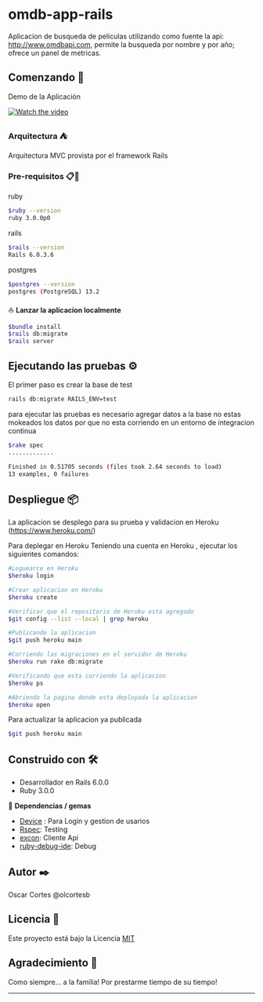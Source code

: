 # omdb-app-rails

Aplicacion de busqueda de peliculas utilizando como fuente la api: http://www.omdbapi.com, permite la busqueda por nombre y por año; 
ofrece un panel de metricas.

## Comenzando 🚀

Demo de la Aplicación



[![Watch the video](https://img.youtube.com/vi/eWz2GJKQKGc/3.jpg)](https://youtu.be/j1mOr7-5sJM)



### Arquitectura ⛺

Arquitectura MVC provista por el framework Rails

### Pre-requisitos 📋🔧

ruby
``` bash
$ruby --version
ruby 3.0.0p0
```

rails
``` bash
$rails --version
Rails 6.0.3.6
```
postgres
``` bash
$postgres --version
postgres (PostgreSQL) 13.2
```

⛵ **Lanzar la aplicacion localmente** 
``` bash
$bundle install
$rails db:migrate
$rails server
```

## Ejecutando las pruebas ⚙️

El primer paso es crear la base de test

``` bash
rails db:migrate RAILS_ENV=test
```

para ejecutar las pruebas es necesario agregar datos a la base
no estas mokeados los datos por que no esta corriendo en un entorno de integracion continua

``` bash
$rake spec
.............

Finished in 0.51705 seconds (files took 2.64 seconds to load)
13 examples, 0 failures
```


## Despliegue 📦

La aplicacion se desplego para su prueba y validacion en Heroku (https://www.heroku.com/)

Para deplegar en Heroku Teniendo una cuenta en Heroku , ejecutar los siguientes comandos:
``` bash
#Loguearce en Heroku
$heroku login

#Crear aplicacion en Heroku
$heroku create

#Verificar que el repositorio de Heroku esta agregado
$git config --list --local | grep heroku

#Publicando la aplicacion
$git push heroku main

#Corriendo las migraciones en el servidor de Heroku
$heroku run rake db:migrate

#Verificando que esta corriendo la aplicacion
$heroku ps

#Abriendo la pagina donde esta deployada la aplicacion
$heroku open

```
Para actualizar la aplicacion ya publicada
``` bash
$git push heroku main

```

## Construido con 🛠️

- Desarrollador en Rails 6.0.0
- Ruby 3.0.0

💎  **Dependencias / gemas**

- [Device](https://rubygems.org/gems/devise/versions/4.2.0?locale=es) : Para Login y gestion de usarios
- [Rspec](https://rubygems.org/gems/rspec): Testing
- [excon](https://rubygems.org/gems/excon): Cliente Api
- [ruby-debug-ide](https://rubygems.org/gems/ruby-debug-ide): Debug


## Autor ✒️

Oscar Cortes @olcortesb

## Licencia 📄

Este proyecto está bajo la Licencia [MIT](LICENSE)

## Agradecimiento 🎁

Como siempre... a la familia!
Por prestarme tiempo de su tiempo!

---